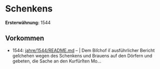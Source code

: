 # Schenkens

**Ersterwähnung:** 1544

## Vorkommen
- 1544: [jahre/1544/README.md](../jahre/1544/README.md) – |
Dem Biſchof iſ ausführlicher Bericht geſchehen wegen
des Schenkens und Brauens auf den Dörfern und gebeten,
die Sache an den Kurfürſten Mo...
